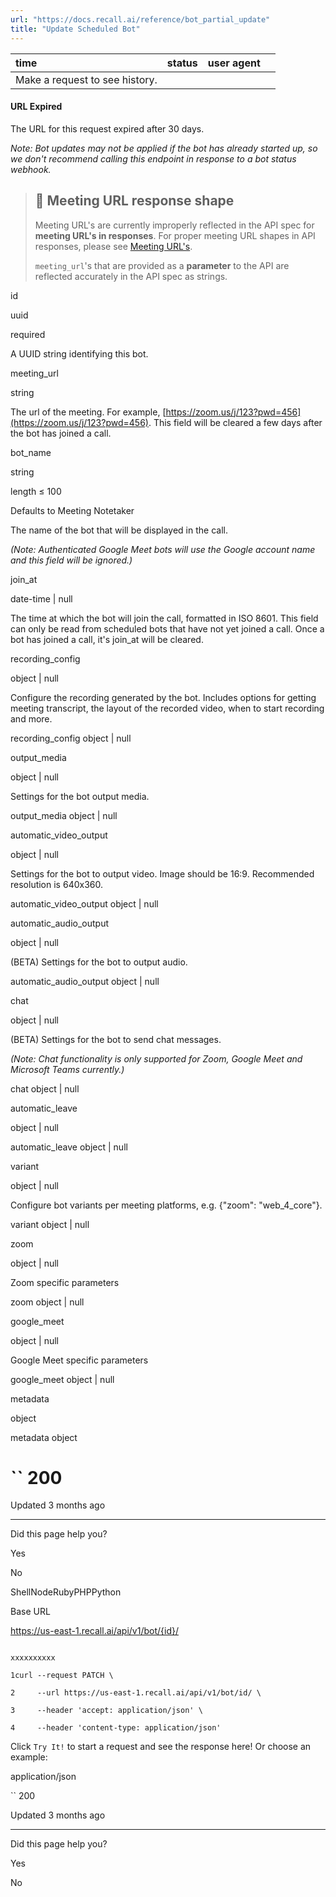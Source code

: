 ```yaml
---
url: "https://docs.recall.ai/reference/bot_partial_update"
title: "Update Scheduled Bot"
---
```


| time | status | user agent |  |
| :-- | :-- | :-- | :-- |
| Make a request to see history. |

#### URL Expired

The URL for this request expired after 30 days.

_Note: Bot updates may not be applied if the bot has already started up, so we don't recommend calling this endpoint in response to a bot status webhook._

> ## 🚧  Meeting URL response shape
>
> Meeting URL's are currently improperly reflected in the API spec for **meeting URL's in responses**. For proper meeting URL shapes in API responses, please see [Meeting URL's](https://docs.recall.ai/docs/meeting-urls).
>
> `meeting_url`'s that are provided as a **parameter** to the API are reflected accurately in the API spec as strings.

id

uuid

required

A UUID string identifying this bot.

meeting\_url

string

The url of the meeting. For example, [https://zoom.us/j/123?pwd=456](https://zoom.us/j/123?pwd=456). This field will be cleared a few days after the bot has joined a call.

bot\_name

string

length ≤ 100

Defaults to Meeting Notetaker

The name of the bot that will be displayed in the call.

_(Note: Authenticated Google Meet bots will use the Google account name and this field will be ignored.)_

join\_at

date-time \| null

The time at which the bot will join the call, formatted in ISO 8601. This field can only be read from scheduled bots that have not yet joined a call. Once a bot has joined a call, it's join\_at will be cleared.

recording\_config

object \| null

Configure the recording generated by the bot. Includes options for getting meeting transcript, the layout of the recorded video, when to start recording and more.

recording\_config object \| null

output\_media

object \| null

Settings for the bot output media.

output\_media object \| null

automatic\_video\_output

object \| null

Settings for the bot to output video. Image should be 16:9. Recommended resolution is 640x360.

automatic\_video\_output object \| null

automatic\_audio\_output

object \| null

(BETA) Settings for the bot to output audio.

automatic\_audio\_output object \| null

chat

object \| null

(BETA) Settings for the bot to send chat messages.

_(Note: Chat functionality is only supported for Zoom, Google Meet and Microsoft Teams currently.)_

chat object \| null

automatic\_leave

object \| null

automatic\_leave object \| null

variant

object \| null

Configure bot variants per meeting platforms, e.g. {"zoom": "web\_4\_core"}.

variant object \| null

zoom

object \| null

Zoom specific parameters

zoom object \| null

google\_meet

object \| null

Google Meet specific parameters

google\_meet object \| null

metadata

object

metadata object

# `` 200

Updated 3 months ago

* * *

Did this page help you?

Yes

No

ShellNodeRubyPHPPython

Base URL

https://us-east-1.recall.ai/api/v1/bot/{id}/

```

xxxxxxxxxx

1curl --request PATCH \

2     --url https://us-east-1.recall.ai/api/v1/bot/id/ \

3     --header 'accept: application/json' \

4     --header 'content-type: application/json'

```

Click `Try It!` to start a request and see the response here! Or choose an example:

application/json

`` 200

Updated 3 months ago

* * *

Did this page help you?

Yes

No